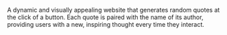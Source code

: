 A dynamic and visually appealing website that generates random quotes at the click of a button. Each quote is paired with the name of its author, providing users with a new, inspiring thought every time they interact.
